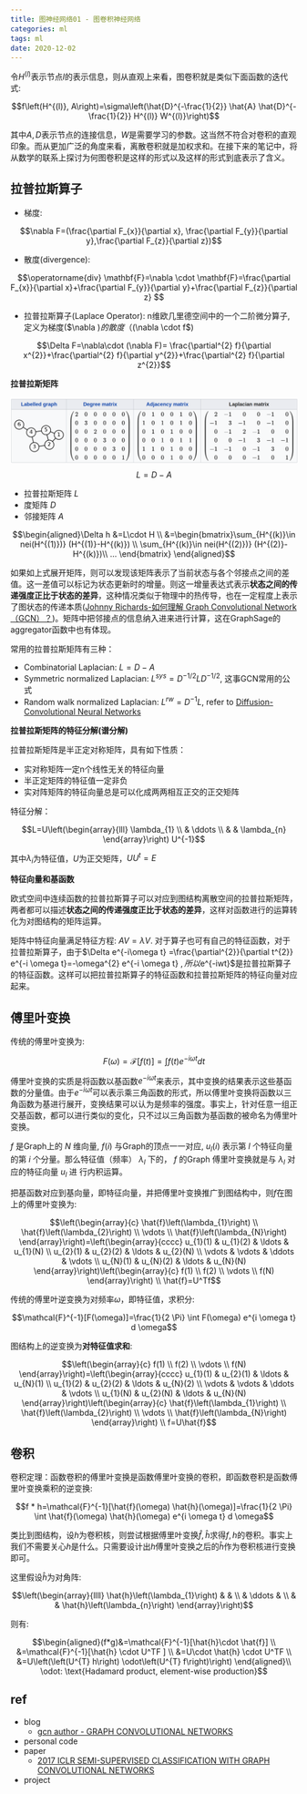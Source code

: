 ```yaml
---
title: 图神经网络01 - 图卷积神经网络
categories: ml
tags: ml
date: 2020-12-02
---
```


令$H^{(l)}$表示节点$l$的表示信息，则从直观上来看，图卷积就是类似下面函数的迭代式:

$$f\left(H^{(l)}, A\right)=\sigma\left(\hat{D}^{-\frac{1}{2}} \hat{A} \hat{D}^{-\frac{1}{2}} H^{(l)} W^{(l)}\right)$$

其中$A,D$表示节点的连接信息，$W$是需要学习的参数。这当然不符合对卷积的直观印象。而从更加广泛的角度来看，离散卷积就是加权求和。在接下来的笔记中，将从数学的联系上探讨为何图卷积是这样的形式以及这样的形式到底表示了含义。


## 拉普拉斯算子

- 梯度: 

$$\nabla F=(\frac{\partial F_{x}}{\partial x}, \frac{\partial F_{y}}{\partial y},\frac{\partial F_{z}}{\partial z})$$

- 散度(divergence): 

$$\operatorname{div} \mathbf{F}=\nabla \cdot \mathbf{F}=\frac{\partial F_{x}}{\partial x}+\frac{\partial F_{y}}{\partial y}+\frac{\partial F_{z}}{\partial z} $$

- 拉普拉斯算子(Laplace Operator): n维欧几里德空间中的一个二阶微分算子,定义为梯度($\nabla $)的散度（($\nabla \cdot f$)

$$\Delta F=\nabla\cdot (\nabla F)= \frac{\partial^{2} f}{\partial x^{2}}+\frac{\partial^{2} f}{\partial y^{2}}+\frac{\partial^{2} f}{\partial z^{2}}$$


**拉普拉斯矩阵**

![gcn_01](imgs/gcn_01.png)
$$L=D-A$$

- 拉普拉斯矩阵 $L$
- 度矩阵 $D$
- 邻接矩阵 $A$

$$\begin{aligned}\Delta h &=L\cdot H \\
&=\begin{bmatrix}\sum_{H^{(k)}\in nei(H^{(1)})} (H^{(1)}-H^{(k)}) \\ \sum_{H^{(k)}\in nei(H^{(2)})} (H^{(2)}-H^{(k)})\\ ... \end{bmatrix} \end{aligned}$$

如果如上式展开矩阵，则可以发现该矩阵表示了当前状态与各个邻接点之间的差值。这一差值可以标记为状态更新时的增量。则这一增量表达式表示**状态之间的传递强度正比于状态的差异**，这种情况类似于物理中的热传导，也在一定程度上表示了图状态的传递本质([Johnny Richards-如何理解 Graph Convolutional Network（GCN）？](https://www.zhihu.com/question/54504471))。矩阵中把邻接点的信息纳入进来进行计算，这在GraphSage的aggregator函数中也有体现。

常用的拉普拉斯矩阵有三种：

- Combinatorial Laplacian: $L=D-A$
- Symmetric normalized Laplacian: $L^{sys}=D^{-1/2}LD^{-1/2}$, 这事GCN常用的公式
- Random walk normalized Laplacian: $L^{rw}=D^{-1}L$, refer to [Diffusion-Convolutional Neural Networks]()

**拉普拉斯矩阵的特征分解(谱分解)**

拉普拉斯矩阵是半正定对称矩阵，具有如下性质：

- 实对称矩阵一定n个线性无关的特征向量
- 半正定矩阵的特征值一定非负
- 实对阵矩阵的特征向量总是可以化成两两相互正交的正交矩阵

特征分解： 

$$L=U\left(\begin{array}{lll}
\lambda_{1} \\
& \ddots \\
& & \lambda_{n}
\end{array}\right) U^{-1}$$

其中$\lambda_i$为特征值，$U$为正交矩阵，$UU^t=E$

**特征向量和基函数**

欧式空间中连续函数的拉普拉斯算子可以对应到图结构离散空间的拉普拉斯矩阵，两者都可以描述**状态之间的传递强度正比于状态的差异**，这样对函数进行的运算转化为对图结构的矩阵运算。

矩阵中特征向量满足特征方程: $AV=\lambda V$. 对于算子也可有自己的特征函数，对于拉普拉斯算子，由于$\Delta e^{-i\omega t} =\frac{\partial^{2}}{\partial t^{2}} e^{-i \omega t}=-\omega^{2} e^{-i \omega t} $, 所以$e^{-iwt}$是拉普拉斯算子的特征函数。这样可以把拉普拉斯算子的特征函数和拉普拉斯矩阵的特征向量对应起来。




## 傅里叶变换

传统的傅里叶变换为:

$$F(\omega)=\mathcal{F}[f(t)]=\int f(t) e^{-i \omega t} d t$$

傅里叶变换的实质是将函数以基函数$e^{-i \omega t}$来表示，其中变换的结果表示这些基函数的分量值。由于$e^{-i \omega t}$可以表示乘三角函数的形式，所以傅里叶变换将函数以三角函数为基进行展开，变换结果可以认为是频率的强度。事实上，针对任意一组正交基函数，都可以进行类似的变化，只不过以三角函数为基函数的被命名为傅里叶变换。

$f$ 是Graph上的 $N$ 维向量, $f(i)$ 与Graph的顶点一一对应, $u_{l}(i)$ 表示第 $l$ 个特征向量的第 $i$ 个分量。那么特征值（频率） $\lambda_{l}$ 下的， $f$ 的Graph 傅里叶变换就是与 $\lambda_{l}$ 对应的特征向量 $u_{l}$ 进 行内积运算。

把基函数对应到基向量，即特征向量，并把傅里叶变换推广到图结构中，则$f$在图上的傅里叶变换为:

$$\left(\begin{array}{c}
\hat{f}\left(\lambda_{1}\right) \\
\hat{f}\left(\lambda_{2}\right) \\
\vdots \\
\hat{f}\left(\lambda_{N}\right)
\end{array}\right)=\left(\begin{array}{cccc}
u_{1}(1) & u_{1}(2) & \ldots & u_{1}(N) \\
u_{2}(1) & u_{2}(2) & \ldots & u_{2}(N) \\
\vdots & \vdots & \ddots & \vdots \\
u_{N}(1) & u_{N}(2) & \ldots & u_{N}(N)
\end{array}\right)\left(\begin{array}{c}
f(1) \\
f(2) \\
\vdots \\
f(N)
\end{array}\right)  \\
\hat{f}=U^Tf$$

传统的傅里叶逆变换为对频率$\omega$，即特征值，求积分:

$$\mathcal{F}^{-1}[F(\omega)]=\frac{1}{2 \Pi} \int F(\omega) e^{i \omega t} d \omega$$

图结构上的逆变换为**对特征值求和**:

$$\left(\begin{array}{c}
f(1) \\
f(2) \\
\vdots \\
f(N)
\end{array}\right)=\left(\begin{array}{cccc}
u_{1}(1) & u_{2}(1) & \ldots & u_{N}(1) \\
u_{1}(2) & u_{2}(2) & \ldots & u_{N}(2) \\
\vdots & \vdots & \ddots & \vdots \\
u_{1}(N) & u_{2}(N) & \ldots & u_{N}(N)
\end{array}\right)\left(\begin{array}{c}
\hat{f}\left(\lambda_{1}\right) \\
\hat{f}\left(\lambda_{2}\right) \\
\vdots \\
\hat{f}\left(\lambda_{N}\right)
\end{array}\right)  \\
f=U\hat{f}$$

## 卷积

卷积定理：函数卷积的傅里叶变换是函数傅里叶变换的卷积，即函数卷积是函数傅里叶变换乘积的逆变换:

$$f * h=\mathcal{F}^{-1}[\hat{f}(\omega) \hat{h}(\omega)]=\frac{1}{2 \Pi} \int \hat{f}(\omega) \hat{h}(\omega) e^{i \omega t} d \omega$$

类比到图结构，设$h$为卷积核，则尝试根据傅里叶变换$\hat{f},\hat{h}$求得$f,h$的卷积。事实上我们不需要关心$h$是什么。只需要设计出$h$傅里叶变换之后的$\hat{h}$作为卷积核进行变换即可。

这里假设$\hat{h}$为对角阵:

$$\left(\begin{array}{llll}
\hat{h}\left(\lambda_{1}\right) & & \\
& \ddots & \\
& & \hat{h}\left(\lambda_{n}\right)
\end{array}\right)$$

则有:

$$\begin{aligned}(f*g)&=\mathcal{F}^{-1}[\hat{h}\cdot \hat{f}]  \\
&=\mathcal{F}^{-1}[\hat{h} \cdot U^TF ] \\ 
&=U\cdot \hat{h} \cdot U^TF    \\
&=U\left(\left(U^{T} h\right) \odot\left(U^{T} f\right)\right) \end{aligned}\\
\odot: \text{Hadamard product, element-wise production}$$



## ref 

- blog
    - [gcn author - GRAPH CONVOLUTIONAL NETWORKS](http://tkipf.github.io/graph-convolutional-networks/)
- personal code
- paper
    - [2017 ICLR SEMI-SUPERVISED CLASSIFICATION WITH
GRAPH CONVOLUTIONAL NETWORKS]()
- project
